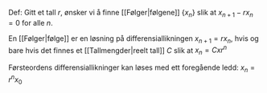 Def:
Gitt et tall $r$, ønsker vi å finne [[Følger|følgene]] $\{x_n\}$ slik at $x_{n+1}-rx_n=0$ for alle $n$.

En [[Følger|følge]] er en løsning på differensiallikningen $x_{n+1}=rx_n$, hvis og bare hvis det finnes et [[Tallmengder|reelt tall]] $C$ slik at $x_n=Cxr^n$

Førsteordens differensiallikninger kan løses med ett foregående ledd:
$x_n=r^nx_0$ 